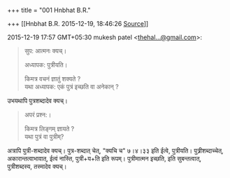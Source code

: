 +++
title = "001 Hnbhat B.R."

+++
[[Hnbhat B.R.	2015-12-19, 18:46:26 [Source](https://groups.google.com/g/samskrita/c/mPm4Rlg_v6k)]]



2015-12-19 17:57 GMT+05:30 mukesh patel \<[thehal...@gmail.com]()\>:  

> सुप: आत्मनः क्यच्।  
>   
> अध्यापक: पुत्रीयति।  
>   
> किमत्र वचनं ज्ञातुं शक्यते ?  
> यथा अध्यापक: एकं पुत्रं इच्छति वा अनेकान् ?  

  

उभयथापि पुत्रशब्दादेव क्यच्।

>   
> अपरं प्रश्न:।  
>   
> किमत्र लिङ्गम् ज्ञायते ?  
> यथा पुत्रं वा पुत्रीम्?  

  

अत्रापि पुत्री-शब्दादेव क्यच्। पुत्र-शब्दात् चेत्, "क्यचि च" ७।४।३३ इति ईत्वे, पुत्रीयति। पुत्र्रीशब्दाच्चेत्, अकारान्तत्वाभावात्, ईत्वं नास्ति, पुत्री+य+ति इति रूपम्। पुत्रीमात्मन इच्छति, इति सुबन्तत्वात्, पुत्रीशब्दस्य, तस्मादेव क्यच्।

  

  

